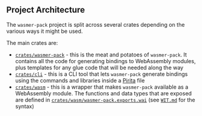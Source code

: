 ## Project Architecture

The `wasmer-pack` project is split across several crates depending on the various
ways it might be used.

The main crates are:

- [`crates/wasmer-pack`][wasmer-pack] - this is the meat and potatoes of `wasmer-pack`.
  It contains all the code for generating bindings to WebAssembly modules, plus
  templates for any glue code that will be needed along the way
- [`crates/cli`][cli] - this is a CLI tool that lets `wasmer-pack` generate
  bindings using the commands and libraries inside a [Pirita][pirita] file
- [`crates/wasm`][wasm] - this is a wrapper that makes `wasmer-pack` available as a
  WebAssembly module. The functions and data types that are exposed are defined
  in [`crates/wasm/wasmer-pack.exports.wai`][exports] (see [`WIT.md`][wit] for the
  syntax)


[cli]: https://github.com/wasmerio/wasmer-pack/tree/master/crates/cli
[exports]: https://github.com/wasmerio/wasmer-pack/tree/master/crates/wasm/wasmer-pack.exports.wai
[pirita]: https://github.com/wasmerio/pirita
[wasm]: https://github.com/wasmerio/wasmer-pack/tree/master/crates/wasm
[wasmer-pack]: https://github.com/wasmerio/wasmer-pack/tree/master/crates/wasmer-pack
[wit]: https://github.com/wasmerio/wai/blob/c04723063c7a5a7389660ca97f85ffd9bc9ef0b8/WIT.md
